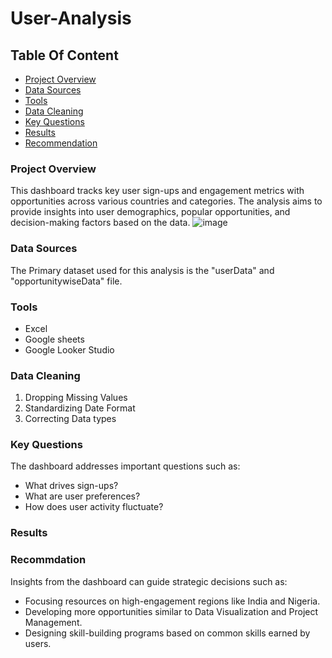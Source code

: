 # User-Analysis

  ## Table Of Content

- [Project Overview](#project-overview)
- [Data Sources](#data-sources)
- [Tools](#tools)
- [Data Cleaning](#data-cleaning)
- [Key Questions](#key-questions)
- [Results](#results)
- [Recommendation](#recommendation)


### Project Overview
This dashboard tracks key user sign-ups and engagement metrics with opportunities across various countries and categories. The analysis aims to provide insights into user demographics, popular opportunities, and decision-making factors based on the data.
![image](https://github.com/user-attachments/assets/8d6f2fd0-6dc2-4227-a811-d06018b73d53)


### Data Sources
The Primary dataset used for this analysis is the "userData" and "opportunitywiseData" file.

### Tools
- Excel
- Google sheets
- Google Looker Studio

### Data Cleaning
1. Dropping Missing Values
2. Standardizing Date Format
3. Correcting Data types 

### Key Questions

The dashboard addresses important questions such as:
- What drives sign-ups? 
- What are user preferences? 
- How does user activity fluctuate?

### Results


### Recommdation

Insights from the dashboard can guide strategic decisions such as:
- Focusing resources on high-engagement regions like India and Nigeria.
- Developing more opportunities similar to Data Visualization and Project Management.
- Designing skill-building programs based on common skills earned by users.







